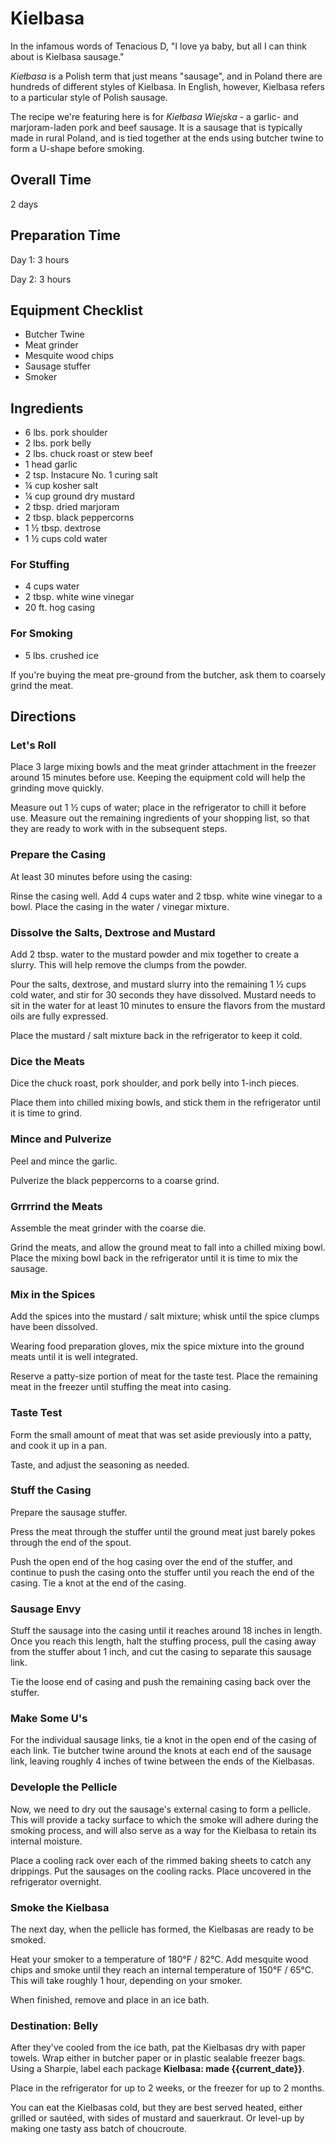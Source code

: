 # Kielbasa

In the infamous words of Tenacious D, "I love ya baby, but all I can think about is Kielbasa sausage."

_Kiełbasa_ is a Polish term that just means "sausage", and in Poland there are hundreds of different styles of Kielbasa. In English, however, Kielbasa refers to a particular style of Polish sausage.

The recipe we're featuring here is for _Kiełbasa Wiejska_ - a garlic- and marjoram-laden pork and beef sausage. It is a sausage that is typically made in rural Poland, and is tied together at the ends using butcher twine to form a U-shape before smoking.

## Overall Time

2 days

## Preparation Time

Day 1: 3 hours

Day 2: 3 hours

## Equipment Checklist

* Butcher Twine
* Meat grinder
* Mesquite wood chips
* Sausage stuffer
* Smoker

## Ingredients

* 6 lbs. pork shoulder
* 2 lbs. pork belly
* 2 lbs. chuck roast or stew beef
* 1 head garlic
* 2 tsp. Instacure No. 1 curing salt
* ¼ cup kosher salt
* ¼ cup ground dry mustard
* 2 tbsp. dried marjoram
* 2 tbsp. black peppercorns
* 1 ½ tbsp. dextrose
* 1 ½ cups cold water

### For Stuffing

* 4 cups water
* 2 tbsp. white wine vinegar
* 20 ft. hog casing

### For Smoking

* 5 lbs. crushed ice

If you're buying the meat pre-ground from the butcher, ask them to coarsely grind the meat.

## Directions

### Let's Roll 

Place 3 large mixing bowls and the meat grinder attachment in the freezer around 15 minutes before use. Keeping the equipment cold will help the grinding move quickly.

Measure out 1 ½ cups of water; place in the refrigerator to chill it before use. Measure out the remaining ingredients of your shopping list, so that they are ready to work with in the subsequent steps.

### Prepare the Casing

At least 30 minutes before using the casing:

Rinse the casing well. Add 4 cups water and 2 tbsp. white wine vinegar to a bowl. Place the casing in the water / vinegar mixture.

### Dissolve the Salts, Dextrose and Mustard

Add 2 tbsp. water to the mustard powder and mix together to create a slurry. This will help remove the clumps from the powder.

Pour the salts, dextrose, and mustard slurry into the remaining 1 ½ cups cold water, and stir for 30 seconds they have dissolved. Mustard needs to sit in the water for at least 10 minutes to ensure the flavors from the mustard oils are fully expressed.

Place the mustard / salt mixture back in the refrigerator to keep it cold.

### Dice the Meats

Dice the chuck roast, pork shoulder, and pork belly into 1-inch pieces. 

Place them into chilled mixing bowls, and stick them in the refrigerator until it is time to grind.

### Mince and Pulverize

Peel and mince the garlic.

Pulverize the black peppercorns to a coarse grind.

### Grrrrind the Meats

Assemble the meat grinder with the coarse die. 

Grind the meats, and allow the ground meat to fall into a chilled mixing bowl. Place the mixing bowl back in the refrigerator until it is time to mix the sausage.

### Mix in the Spices

Add the spices into the mustard / salt mixture; whisk until the spice clumps have been dissolved.

Wearing food preparation gloves, mix the spice mixture into the ground meats until it is well integrated.

Reserve a patty-size portion of meat for the taste test. Place the remaining meat in the freezer until stuffing the meat into casing.

### Taste Test

Form the small amount of meat that was set aside previously into a patty, and cook it up in a pan.

Taste, and adjust the seasoning as needed.

### Stuff the Casing

Prepare the sausage stuffer.

Press the meat through the stuffer until the ground meat just barely pokes through the end of the spout.  

Push the open end of the hog casing over the end of the stuffer, and continue to push the casing onto the stuffer until you reach the end of the casing. Tie a knot at the end of the casing.

### Sausage Envy

Stuff the sausage into the casing until it reaches around 18 inches in length. Once you reach this length, halt the stuffing process, pull the casing away from the stuffer about 1 inch, and cut the casing to separate this sausage link.

Tie the loose end of casing and push the remaining casing back over the stuffer.

### Make Some U's

For the individual sausage links, tie a knot in the open end of the casing of each link. Tie butcher twine around the knots at each end of the sausage link, leaving roughly 4 inches of twine between the ends of the Kielbasas.

### Develople the Pellicle

Now, we need to dry out the sausage's external casing to form a pellicle. This will provide a tacky surface to which the smoke will adhere during the smoking process, and will also serve as a way for the Kielbasa to retain its internal moisture.

Place a cooling rack over each of the rimmed baking sheets to catch any drippings. Put the sausages on the cooling racks. Place uncovered in the refrigerator overnight.

### Smoke the Kielbasa

The next day, when the pellicle has formed, the Kielbasas are ready to be smoked.

Heat your smoker to a temperature of 180°F / 82°C. Add mesquite wood chips and smoke until they reach an internal temperature of 150°F / 65°C. This will take roughly 1 hour, depending on your smoker.

When finished, remove and place in an ice bath.

### Destination: Belly

After they've cooled from the ice bath, pat the Kielbasas dry with paper towels. Wrap either in butcher paper or in plastic sealable freezer bags. Using a Sharpie, label each package __Kielbasa: made {{current_date}}__.

Place in the refrigerator for up to 2 weeks, or the freezer for up to 2 months.

You can eat the Kielbasas cold, but they are best served heated, either grilled or sautéed, with sides of mustard and sauerkraut. Or level-up by making one tasty ass batch of choucroute.
